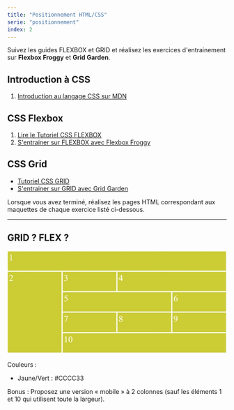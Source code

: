 ```yaml
---
title: "Positionnement HTML/CSS"
serie: "positionnement"
index: 2
---
```


Suivez les guides FLEXBOX et GRID et réalisez les exercices d'entrainement sur **Flexbox Froggy** et **Grid Garden**.

## Introduction à CSS
1. [Introduction au langage CSS sur MDN](https://developer.mozilla.org/fr/docs/Learn/CSS/First_steps)

## CSS Flexbox
1. [Lire le Tutoriel CSS FLEXBOX](https://www.gekkode.com/developpement/tutoriel-css-flexbox-le-guide-complet/)
2. [S'entrainer sur FLEXBOX avec Flexbox Froggy](https://flexboxfroggy.com/#fr)

## CSS Grid

- [Tutoriel CSS GRID](https://la-cascade.io/articles/css-grid-layout-guide-complet)
- [S'entrainer sur GRID avec Grid Garden](https://cssgridgarden.com/#fr)

Lorsque vous avez terminé, réalisez les pages HTML correspondant aux maquettes de chaque exercice listé ci-dessous.


---

## GRID ? FLEX ?

![gridflex](img/Image4.jpg)

Couleurs : 
-	Jaune/Vert : #CCCC33

Bonus : Proposez une version « mobile » à 2 colonnes (sauf les éléments 1 et 10 qui utilisent toute la largeur).
